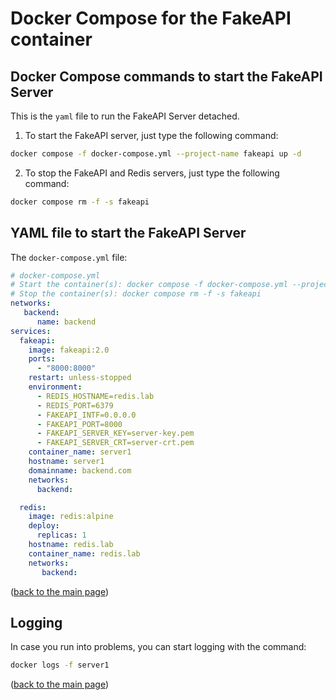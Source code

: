 # Docker Compose for the FakeAPI container

## Docker Compose commands to start the FakeAPI Server
This is the `yaml` file to run the FakeAPI Server detached.

1. To start the FakeAPI server, just type the following command:

```sh
docker compose -f docker-compose.yml --project-name fakeapi up -d
```
2. To stop the FakeAPI and Redis servers, just type the following command:

```sh
docker compose rm -f -s fakeapi
```

## YAML file to start the FakeAPI Server
The `docker-compose.yml` file:

```yaml
# docker-compose.yml
# Start the container(s): docker compose -f docker-compose.yml --project-name fakeapi up -d
# Stop the container(s): docker compose rm -f -s fakeapi
networks:
   backend:
      name: backend
services:
  fakeapi:
    image: fakeapi:2.0
    ports:
      - "8000:8000"
    restart: unless-stopped
    environment:
      - REDIS_HOSTNAME=redis.lab
      - REDIS_PORT=6379
      - FAKEAPI_INTF=0.0.0.0
      - FAKEAPI_PORT=8000
      - FAKEAPI_SERVER_KEY=server-key.pem
      - FAKEAPI_SERVER_CRT=server-crt.pem
    container_name: server1
    hostname: server1
    domainname: backend.com
    networks:
      backend:

  redis:
    image: redis:alpine
    deploy:
      replicas: 1
    hostname: redis.lab
    container_name: redis.lab
    networks:
       backend:
```
<p align="left">(<a href="README.md">back to the main page</a>)</p>

## Logging
In case you run into problems, you can start logging with the command:
```sh
docker logs -f server1
```
<p align="left">(<a href="README.md">back to the main page</a>)</p>
